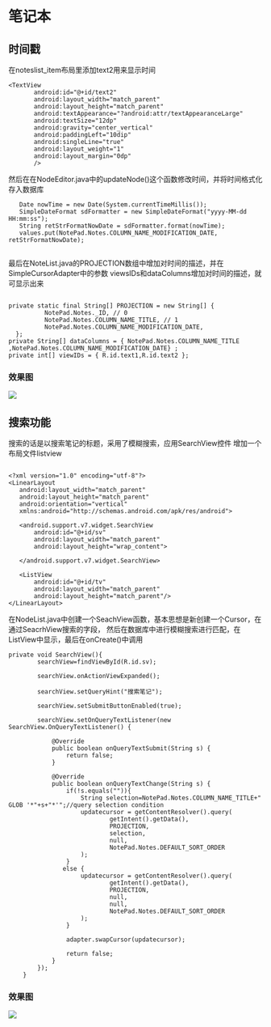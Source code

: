 # 笔记本
## 时间戳
 在noteslist_item布局里添加text2用来显示时间
 
 ```
 <TextView
        android:id="@+id/text2"
        android:layout_width="match_parent"
        android:layout_height="match_parent"
        android:textAppearance="?android:attr/textAppearanceLarge"
        android:textSize="12dp"
        android:gravity="center_vertical"
        android:paddingLeft="10dip"
        android:singleLine="true"
        android:layout_weight="1"
        android:layout_margin="0dp"
        />
   ```
      
     
  然后在在NodeEditor.java中的updateNode()这个函数修改时间，并将时间格式化存入数据库
  
  ```
     Date nowTime = new Date(System.currentTimeMillis());
     SimpleDateFormat sdFormatter = new SimpleDateFormat("yyyy-MM-dd HH:mm:ss");
     String retStrFormatNowDate = sdFormatter.format(nowTime);
     values.put(NotePad.Notes.COLUMN_NAME_MODIFICATION_DATE, retStrFormatNowDate);
     
  ```
  
  最后在NoteList.java的PROJECTION数组中增加对时间的描述，并在SimpleCursorAdapter中的参数
  viewsIDs和dataColumns增加对时间的描述，就可显示出来
  
  ```
  
  private static final String[] PROJECTION = new String[] {
            NotePad.Notes._ID, // 0
            NotePad.Notes.COLUMN_NAME_TITLE, // 1
            NotePad.Notes.COLUMN_NAME_MODIFICATION_DATE,
    };
private String[] dataColumns = { NotePad.Notes.COLUMN_NAME_TITLE ,NotePad.Notes.COLUMN_NAME_MODIFICATION_DATE} ;
private int[] viewIDs = { R.id.text1,R.id.text2 };

  ```

### 效果图
<image src="https://github.com/xiezhenqun/Android/blob/master/NotePad-master/screen/time.png">
 
 ## 搜索功能
 搜索的话是以搜索笔记的标题，采用了模糊搜索，应用SearchView控件
 增加一个布局文件listview
 
 ```
 
 <?xml version="1.0" encoding="utf-8"?>
<LinearLayout
    android:layout_width="match_parent"
    android:layout_height="match_parent"
    android:orientation="vertical"
    xmlns:android="http://schemas.android.com/apk/res/android">

    <android.support.v7.widget.SearchView
        android:id="@+id/sv"
        android:layout_width="match_parent"
        android:layout_height="wrap_content">

    </android.support.v7.widget.SearchView>

    <ListView
        android:id="@+id/tv"
        android:layout_width="match_parent"
        android:layout_height="match_parent"/>
</LinearLayout>

```

在NodeList.java中创建一个SeachView函数，基本思想是新创建一个Cursor，在通过SeacrhView搜索的字段，
然后在数据库中进行模糊搜索进行匹配，在ListView中显示，最后在onCreate()中调用

```
private void SearchView(){
        searchView=findViewById(R.id.sv);
        
        searchView.onActionViewExpanded();
        
        searchView.setQueryHint("搜索笔记");
        
        searchView.setSubmitButtonEnabled(true);
        
        searchView.setOnQueryTextListener(new SearchView.OnQueryTextListener() {
            
            @Override
            public boolean onQueryTextSubmit(String s) {
                return false;
            }
            
            @Override
            public boolean onQueryTextChange(String s) {
                if(!s.equals("")){
                    String selection=NotePad.Notes.COLUMN_NAME_TITLE+" GLOB '*"+s+"*'";//query selection condition
                    updatecursor = getContentResolver().query(
                            getIntent().getData(),            
                            PROJECTION,                      
                            selection,                             
                            null,                             
                            NotePad.Notes.DEFAULT_SORT_ORDER  
                    );
                }
               else {
                    updatecursor = getContentResolver().query(
                            getIntent().getData(),            
                            PROJECTION,                       
                            null,                             
                            null,                             
                            NotePad.Notes.DEFAULT_SORT_ORDER  
                    );
                }
                
                adapter.swapCursor(updatecursor);
               
                return false;
            }
        });
    }

```

### 效果图
<image src="https://github.com/xiezhenqun/Android/blob/master/NotePad-master/screen/SB~V%25XM%7DMHSRZPQIYIZU%5D~9.png">
